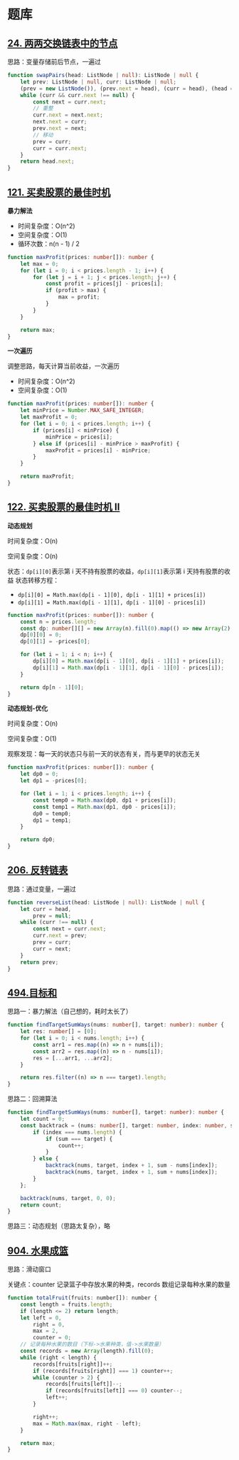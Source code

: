 # 题库

## [24. 两两交换链表中的节点](https://leetcode-cn.com/problems/swap-nodes-in-pairs/)

思路：变量存储前后节点，一遍过

```ts
function swapPairs(head: ListNode | null): ListNode | null {
    let prev: ListNode | null, curr: ListNode | null;
    (prev = new ListNode()), (prev.next = head), (curr = head), (head = prev);
    while (curr && curr.next !== null) {
        const next = curr.next;
        // 重整
        curr.next = next.next;
        next.next = curr;
        prev.next = next;
        // 移动
        prev = curr;
        curr = curr.next;
    }
    return head.next;
}
```

## [121. 买卖股票的最佳时机](https://leetcode.cn/problems/best-time-to-buy-and-sell-stock/)

**暴力解法**

-   时间复杂度：O(n^2)
-   空间复杂度：O(1)
-   循环次数：n(n - 1) / 2

```ts
function maxProfit(prices: number[]): number {
    let max = 0;
    for (let i = 0; i < prices.length - 1; i++) {
        for (let j = i + 1; j < prices.length; j++) {
            const profit = prices[j] - prices[i];
            if (profit > max) {
                max = profit;
            }
        }
    }

    return max;
}
```

**一次遍历**

调整思路，每天计算当前收益，一次遍历

-   时间复杂度：O(n^2)
-   空间复杂度：O(1)

```ts
function maxProfit(prices: number[]): number {
    let minPrice = Number.MAX_SAFE_INTEGER;
    let maxProfit = 0;
    for (let i = 0; i < prices.length; i++) {
        if (prices[i] < minPrice) {
            minPrice = prices[i];
        } else if (prices[i] - minPrice > maxProfit) {
            maxProfit = prices[i] - minPrice;
        }
    }

    return maxProfit;
}
```

## [122. 买卖股票的最佳时机 II](https://leetcode.cn/problems/best-time-to-buy-and-sell-stock-ii/description/)

**动态规划**

时间复杂度：O(n)

空间复杂度：O(n)

状态：`dp[i][0]`表示第 i 天不持有股票的收益，`dp[i][1]`表示第 i 天持有股票的收益
状态转移方程：

-   `dp[i][0] = Math.max(dp[i - 1][0], dp[i - 1][1] + prices[i])`
-   `dp[i][1] = Math.max(dp[i - 1][1], dp[i - 1][0] - prices[i])`

```ts
function maxProfit(prices: number[]): number {
    const n = prices.length;
    const dp: number[][] = new Array(n).fill(0).map(() => new Array(2).fill(0));
    dp[0][0] = 0;
    dp[0][1] = -prices[0];

    for (let i = 1; i < n; i++) {
        dp[i][0] = Math.max(dp[i - 1][0], dp[i - 1][1] + prices[i]);
        dp[i][1] = Math.max(dp[i - 1][1], dp[i - 1][0] - prices[i]);
    }

    return dp[n - 1][0];
}
```

**动态规划-优化**

时间复杂度：O(n)

空间复杂度：O(1)

观察发现：每一天的状态只与前一天的状态有关，而与更早的状态无关

```ts
function maxProfit(prices: number[]): number {
    let dp0 = 0;
    let dp1 = -prices[0];

    for (let i = 1; i < prices.length; i++) {
        const temp0 = Math.max(dp0, dp1 + prices[i]);
        const temp1 = Math.max(dp1, dp0 - prices[i]);
        dp0 = temp0;
        dp1 = temp1;
    }

    return dp0;
}
```

## [206. 反转链表](https://leetcode-cn.com/problems/reverse-linked-list/)

思路：通过变量，一遍过

```ts
function reverseList(head: ListNode | null): ListNode | null {
    let curr = head,
        prev = null;
    while (curr !== null) {
        const next = curr.next;
        curr.next = prev;
        prev = curr;
        curr = next;
    }
    return prev;
}
```

## [494.目标和](https://leetcode.cn/problems/target-sum/description/)

思路一：暴力解法（自己想的，耗时太长了）

```ts
function findTargetSumWays(nums: number[], target: number): number {
    let res: number[] = [0];
    for (let i = 0; i < nums.length; i++) {
        const arr1 = res.map((n) => n + nums[i]);
        const arr2 = res.map((n) => n - nums[i]);
        res = [...arr1, ...arr2];
    }

    return res.filter((n) => n === target).length;
}
```

思路二：回溯算法

```ts
function findTargetSumWays(nums: number[], target: number): number {
    let count = 0;
    const backtrack = (nums: number[], target: number, index: number, sum: number) => {
        if (index === nums.length) {
            if (sum === target) {
                count++;
            }
        } else {
            backtrack(nums, target, index + 1, sum - nums[index]);
            backtrack(nums, target, index + 1, sum + nums[index]);
        }
    };

    backtrack(nums, target, 0, 0);
    return count;
}
```

思路三：动态规划（思路太复杂），略

## [904. 水果成篮](https://leetcode-cn.com/problems/fruit-into-baskets/)

思路：滑动窗口

关键点：counter 记录篮子中存放水果的种类，records 数组记录每种水果的数量

```js
function totalFruit(fruits: number[]): number {
    const length = fruits.length;
    if (length <= 2) return length;
    let left = 0,
        right = 0,
        max = 2,
        counter = 0;
    // 记录每种水果的数目（下标->水果种类，值->水果数量）
    const records = new Array(length).fill(0);
    while (right < length) {
        records[fruits[right]]++;
        if (records[fruits[right]] === 1) counter++;
        while (counter > 2) {
            records[fruits[left]]--;
            if (records[fruits[left]] === 0) counter--;
            left++;
        }

        right++;
        max = Math.max(max, right - left);
    }

    return max;
}
```
